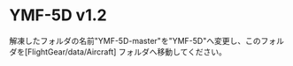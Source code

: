 # YMF-5D v1.2
解凍したフォルダの名前"YMF-5D-master"を"YMF-5D"へ変更し、このフォルダを[FlightGear/data/Aircraft]
フォルダへ移動してください。

